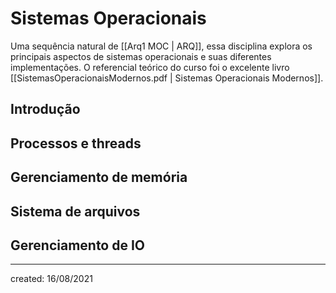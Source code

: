 # Sistemas Operacionais
Uma sequência natural de [[Arq1 MOC | ARQ]], essa disciplina explora os principais aspectos de sistemas operacionais e suas diferentes implementações.
O referencial teórico do curso foi o excelente livro [[SistemasOperacionaisModernos.pdf | Sistemas Operacionais Modernos]].

## Introdução

## Processos e threads

## Gerenciamento de memória

## Sistema de arquivos

## Gerenciamento de IO

---

created: 16/08/2021
